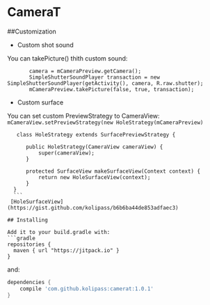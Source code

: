 # CameraT
##Customization
 * Custom shot sound
 
 You can takePicture() thith custom sound:  
 ```
        camera = mCameraPreview.getCamera();
        SimpleShutterSoundPlayer transaction = new SimpleShutterSoundPlayer(getActivity(), camera, R.raw.shutter);
        mCameraPreview.takePicture(false, true, transaction);
```
 * Custom surface
 
 You can set custom PreviewStrategy to CameraView:  ```mCameraView.setPreviewStrategy(new HoleStrategy(mCameraPreview)```
 
  ```
     class HoleStrategy extends SurfacePreviewStrategy {

        public HoleStrategy(CameraView cameraView) {
            super(cameraView);
        }

        protected SurfaceView makeSurfaceView(Context context) {
            return new HoleSurfaceView(context);
        }
    }
    ```
   [HoleSurfaceView](https://gist.github.com/kolipass/b6b6ba44de853adfaec3)
    
## Installing

Add it to your build.gradle with:
```gradle
repositories {
    maven { url "https://jitpack.io" }
}
```
and:

```gradle
dependencies {
    compile 'com.github.kolipass:camerat:1.0.1'
}
```
